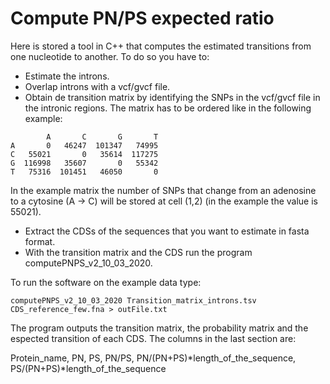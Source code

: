 # Compute PN/PS expected ratio

Here is stored a tool in C++ that computes the estimated transitions from one nucleotide to another. To do so you have to:

 - Estimate the introns.
 - Overlap introns with a vcf/gvcf file.
 - Obtain de transition matrix by identifying the SNPs in the vcf/gvcf file in the intronic regions. The matrix has to be ordered like in the following example:
 
 ```
         A       C       G       T
A       0   46247  101347   74995
C   55021       0   35614  117275
G  116998   35607       0   55342
T   75316  101451   46050       0
 ```
 
 In the example matrix the number of SNPs that change from an adenosine to a cytosine (A -> C) will be stored at cell (1,2) (in the example the value is 55021).
 
 - Extract the CDSs of the sequences that you want to estimate in fasta format.
 - With the transition matrix and the CDS run the program computePNPS_v2_10_03_2020.
 
To run the software on the example data type:

```
computePNPS_v2_10_03_2020 Transition_matrix_introns.tsv CDS_reference_few.fna > outFile.txt
```
The program outputs the transition matrix, the probability matrix and the espected transition of each CDS. The columns in the last section are: 

Protein_name, PN, PS, PN/PS, PN/(PN+PS)*length_of_the_sequence, PS/(PN+PS)*length_of_the_sequence
